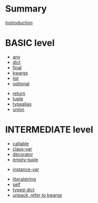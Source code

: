 # Summary
[Instroduction](README.md)

# BASIC level
- [any](./any.md)
- [dict](./dict.md)
- [final](./final.md)
- [kwargs](./kwargs.md)
- [list](./list.md)
- [optional](./optional.md)
<!-- - parameter -->
- [return](./return.md)
- [tuple](./tuple.md)
- [typealias](./typealias.md)
- [union](./union.md)
<!-- - variable -->


# INTERMEDIATE level
<!-- - await -->
- [callable](./callable.md)
- [class-var](./class_var.md)
- [decorator](./ParamSpec.md)
- [empty-tuple](./empty_tuple.md)
<!-- - generic -->
<!-- - generic2 -->
<!-- - generic3 -->
- [instance-var](./instance_var.md)
<!-- - Iiteral -->
- [literalstring](./literal_string.md)
- [self](./self.md)
- [typed-dict](./typed_dict.md)
- [unpack, refer to kwargs](./kwargs.md)

